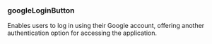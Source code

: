 ### googleLoginButton

Enables users to log in using their Google account, offering another authentication option for accessing the application.
